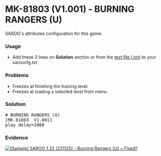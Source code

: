 # MK-81803 (V1.001) - BURNING RANGERS (U)

SAROO's attributes configuration for this game.

### Usage

- Add these 3 lines on **Solution** section or from the [text file (.txt)](./config.txt) to your saroocfg.txt

### Problems

- Freezes at finishing the training level.
- Freezes at loading a selected level from menu.

### Solution

<pre># BURNING RANGERS (U)
[MK-81803  V1.001]
play_delay=2000</pre>

### Evidence

[![[Sample] SAROO 1.32 (231125) - Burning Rangers (U) = Fixed?](https://img.youtube.com/vi/niGOHJC6QAs/0.jpg)](https://youtu.be/niGOHJC6QAs)
